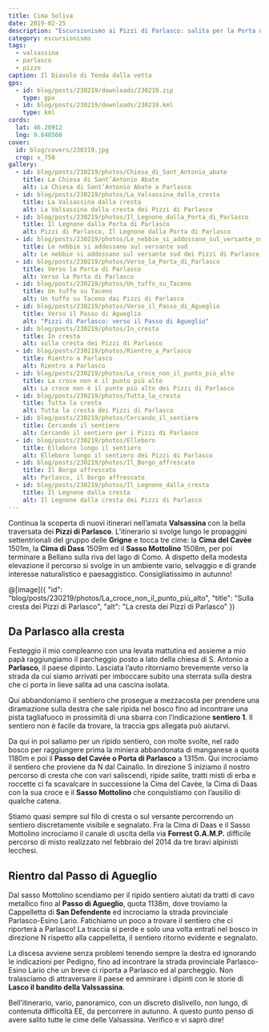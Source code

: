 ```yaml
---
title: Cima Soliva
date: 2019-02-25
description: "Escursionismo ai Pizzi di Parlasco: salita per la Porta di Parlasco e rientro ad anello per il Passo di Agueglio"
category: escursionismo
tags: 
  - valsassina
  - parlasco
  - pizzo
caption: Il Diavolo di Tenda dalla vetta
gps:
  - id: blog/posts/230219/downloads/230219.zip
    type: gpx
  - id: blog/posts/230219/downloads/230219.kml
    type: kml
cords:
  lat: 46.20912
  lng: 9.840560
cover:
  id: blog/covers/230319.jpg
  crop: x_750
gallery:
  - id: blog/posts/230219/photos/Chiesa_di_Sant_Antonio_abate
    title: La Chiesa di Sant’Antonio Abate
    alt: La Chiesa di Sant’Antonio Abate a Parlasco
  - id: blog/posts/230219/photos/La_Valsassina_dalla_cresta
    title: La Valsassina dalla cresta
    alt: La Valsassina dalla cresta dei Pizzi di Parlasco
  - id: blog/posts/230219/photos/Il_Legnone_dalla_Porta_di_Parlasco
    title: Il Legnone dalla Porta di Parlasco
    alt: Pizzi di Parlasco, Il Legnone dalla Porta di Parlasco
  - id: blog/posts/230219/photos/Le_nebbie_si_addossano_sul_versante_sud
    title: Le nebbie si addossano sul versante sud
    alt: Le nebbie si addossano sul versante sud dei Pizzi di Parlasco
  - id: blog/posts/230219/photos/Verso_la_Porta_di_Parlasco
    title: Verso la Porta di Parlasco
    alt: Verso la Porta di Parlasco
  - id: blog/posts/230219/photos/Un_tuffo_su_Taceno
    title: Un tuffo su Taceno
    alt: Un tuffo su Taceno dai Pizzi di Parlasco
  - id: blog/posts/230219/photos/Verso_il_Passo_di_Agueglio
    title: Verso il Passo di Agueglio
    alt: "Pizzi di Parlasco: verso il Passo di Agueglio"
  - id: blog/posts/230219/photos/In_cresta
    title: In cresta
    alt: sulla cresta dei Pizzi di Parlasco
  - id: blog/posts/230219/photos/Rientro_a_Parlasco
    title: Rientro a Parlasco
    alt: Rientro a Parlasco
  - id: blog/posts/230219/photos/La_croce_non_il_punto_più_alto
    title: La croce non è il punto più alto
    alt: La croce non è il punto più alto dei Pizzi di Parlasco
  - id: blog/posts/230219/photos/Tutta_la_cresta
    title: Tutta la cresta
    alt: Tutta la cresta dei Pizzi di Parlasco
  - id: blog/posts/230219/photos/Cercando_il_sentiero
    title: Cercando il sentiero
    alt: Cercando il sentiero per i Pizzi di Parlasco
  - id: blog/posts/230219/photos/Elleboro
    title: Elleboro lungo il sentiero
    alt: Elleboro lungo il sentiero dei Pizzi di Parlasco
  - id: blog/posts/230219/photos/Il_Borgo_affrescato
    title: Il Borgo affrescato
    alt: Parlasco, il borgo affrescato
  - id: blog/posts/230219/photos/Il_Legnone_dalla_cresta
    title: Il Legnone dalla cresta
    alt: Il Legnone dalla cresta dei Pizzi di Parlasco
---
```


Continua la scoperta di nuovi itinerari nell’amata **Valsassina** con la bella traversata dei **Pizzi di Parlasco**. L’itinerario si svolge lungo le propaggini settentrionali del gruppo delle **Grigne** e tocca tre cime: la **Cima del Cavèe** 1501m, la **Cima di Dass** 1509m ed il **Sasso Mottolino** 1508m, per poi terminare a Bellano sulla riva del lago di Como. A dispetto della modesta elevazione il percorso si svolge in un ambiente vario, selvaggio e di grande interesse naturalistico e paesaggistico. Consigliatissimo in autunno!

@[image]({ "id": "blog/posts/230219/photos/La_croce_non_il_punto_più_alto", "title": "Sulla cresta dei Pizzi di Parlasco", "alt": "La cresta dei Pizzi di Parlasco" })

## Da Parlasco alla cresta

Festeggio il mio compleanno con una levata mattutina ed assieme a mio papà raggiungiamo il parcheggio posto a lato della chiesa di S. Antonio a **Parlasco**, il paese dipinto. Lasciata l’auto ritorniamo brevemente verso la strada da cui siamo arrivati per imboccare subito una sterrata sulla destra che ci porta in lieve salita ad una cascina isolata. 

Qui abbandoniamo il sentiero che prosegue a mezzacosta per prendere una diramazione sulla destra che sale ripida nel bosco fino ad incontrare una pista tagliafuoco in prossimità di una sbarra con l’indicazione **sentiero 1**. Il sentiero non è facile da trovare, la traccia gps allegata può aiutarvi.

Da qui in poi saliamo per un ripido sentiero, con molte svolte, nel rado bosco per raggiungere prima la miniera abbandonata di manganese a quota 1180m e poi il **Passo del Cavée o Porta di Parlasco** a 1315m. Qui incrociamo il sentiero che proviene da N dal Cainallo. In direzione S iniziamo il nostro percorso di cresta che con vari saliscendi, ripide salite, tratti misti di erba e roccette ci fa scavalcare in successione la Cima del Cavèe, la Cima di Daas con la sua croce e il **Sasso Mottolino** che conquistiamo con l’ausilio di qualche catena.

Stiamo quasi sempre sul filo di cresta o sul versante percorrendo un sentiero discretamente visibile e segnalato. Fra la Cima di Daas e il Sasso Mottolino incrociamo il canale di uscita della via **Forrest G.A.M.P.**  difficile percorso di misto realizzato nel febbraio del 2014 da tre bravi alpinisti lecchesi.

## Rientro dal Passo di Agueglio

Dal sasso Mottolino scendiamo per il ripido sentiero aiutati da tratti di cavo metallico fino al **Passo di Agueglio**, quota 1138m, dove troviamo la Cappelletta di **San Defendente** ed incrociamo la strada provinciale Parlasco-Esino Lario. Fatichiamo un poco a trovare il sentiero che ci riporterà a Parlasco! La traccia si perde e solo una volta entrati nel bosco in direzione N rispetto alla cappelletta, il sentiero ritorno evidente e segnalato. 

La discesa avviene senza problemi tenendo sempre la destra ed ignorando le indicazioni per Pedigno, fino ad incontrare la strada provinciale Parlasco-Esino Lario che un breve ci riporta a Parlasco ed al parcheggio. Non tralasciamo di attraversare il paese ed ammirare i dipinti con le storie di **Lasco il bandito della Valssassina**.

Bell’itinerario, vario, panoramico, con un discreto dislivello, non lungo, di contenuta difficoltà EE, da percorrere in autunno. A questo punto penso di avere salito tutte le cime delle Valsassina. Verifico e vi saprò dire!